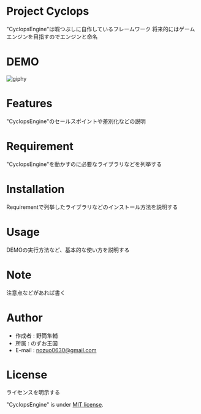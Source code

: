 # Project Cyclops

"CyclopsEngine"は暇つぶしに自作しているフレームワーク
将来的にはゲームエンジンを目指すのでエンジンと命名

# DEMO

![giphy](https://user-images.githubusercontent.com/66367386/170775947-92ebf3d1-c715-4b19-a081-c373611a31fc.gif)


# Features

"CyclopsEngine"のセールスポイントや差別化などの説明

# Requirement

"CyclopsEngine"を動かすのに必要なライブラリなどを列挙する

# Installation

Requirementで列挙したライブラリなどのインストール方法を説明する

# Usage

DEMOの実行方法など、基本的な使い方を説明する

# Note

注意点などがあれば書く

# Author
* 作成者  : 野筒隼輔
* 所属    : のずお王国
* E-mail  : nozuo0630@gmail.com

# License
ライセンスを明示する

"CyclopsEngine" is under [MIT license](https://en.wikipedia.org/wiki/MIT_License).
